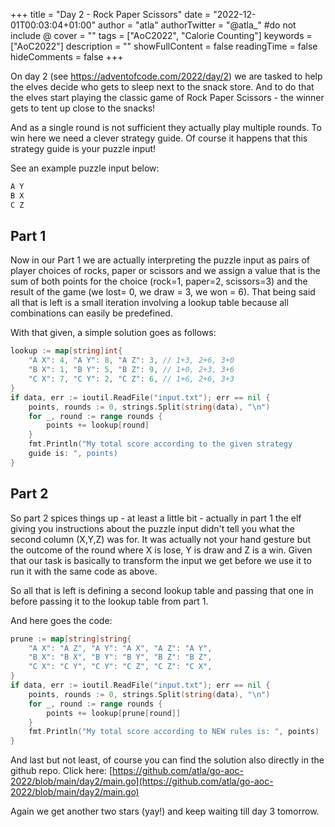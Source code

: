 +++
title = "Day 2 - Rock Paper Scissors"
date = "2022-12-01T00:03:04+01:00"
author = "atla"
authorTwitter = "@atla_" #do not include @
cover = ""
tags = ["AoC2022", "Calorie Counting"]
keywords = ["AoC2022"]
description = ""
showFullContent = false
readingTime = false
hideComments = false
+++

On day 2 (see https://adventofcode.com/2022/day/2) we are tasked to help the elves decide who gets to sleep next to the snack store. And to do that the elves start playing the classic game of Rock Paper Scissors - the winner gets to tent up close to the snacks!

And as a single round is not sufficient they actually play multiple rounds. To win here we need a clever strategy guide. Of course it happens that this strategy guide is your puzzle input! 

See an example puzzle input below:
```go {linenos=table, style=dracula}
A Y
B X
C Z
```

## Part 1
Now in our Part 1 we are actually interpreting the puzzle input as pairs of player choices of rocks, paper or scissors and we assign a value that is the sum of both points for the choice (rock=1, paper=2, scissors=3) and the result of the game (we lost= 0, we draw = 3, we won = 6). That being said all that is left is a small iteration involving a lookup table because all combinations can easily be predefined.

With that given, a simple solution goes as follows:

```go {linenos=table, style=dracula}
lookup := map[string]int{
	"A X": 4, "A Y": 8, "A Z": 3, // 1+3, 2+6, 3+0
	"B X": 1, "B Y": 5, "B Z": 9, // 1+0, 2+3, 3+6
	"C X": 7, "C Y": 2, "C Z": 6, // 1+6, 2+6, 3+3
}
if data, err := ioutil.ReadFile("input.txt"); err == nil {
	points, rounds := 0, strings.Split(string(data), "\n")
	for _, round := range rounds {
		points += lookup[round]
	}
	fmt.Println("My total score according to the given strategy
	guide is: ", points)
}
```

## Part 2

So part 2 spices things up - at least a little bit - actually in part 1 the elf giving you instructions about the puzzle input didn't tell you what the second column (X,Y,Z) was for. It was actually not your hand gesture but the outcome of the round where X is lose, Y is draw and Z is a win. Given that our task is basically to transform the input we get before we use it to run it with the same code as above.

So all that is left is defining a second lookup table and passing that one in before passing it to the lookup table from part 1.

And here goes the code:


```go {linenos=table, style=dracula}
prune := map[string]string{
	"A X": "A Z", "A Y": "A X", "A Z": "A Y",
	"B X": "B X", "B Y": "B Y", "B Z": "B Z",
	"C X": "C Y", "C Y": "C Z", "C Z": "C X",
}
if data, err := ioutil.ReadFile("input.txt"); err == nil {
	points, rounds := 0, strings.Split(string(data), "\n")
	for _, round := range rounds {
		points += lookup[prune[round]]
	}
	fmt.Println("My total score according to NEW rules is: ", points)
}
```

And last but not least, of course you can find the solution also directly in the github repo. Click here: [https://github.com/atla/go-aoc-2022/blob/main/day2/main.go](https://github.com/atla/go-aoc-2022/blob/main/day2/main.go)

Again we get another two stars (yay!) and keep waiting till day 3 tomorrow.